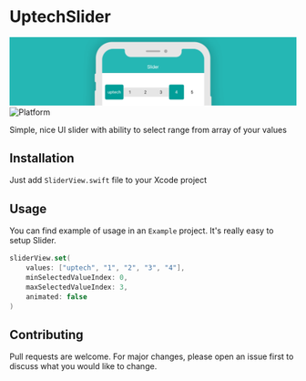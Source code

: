 # UptechSlider
![](slider-main.png)
![Platform](https://img.shields.io/badge/platform-iOS-009E98)

Simple, nice UI slider with ability to select range from array of your values

## Installation

Just add ```SliderView.swift``` file to your Xcode project

## Usage

You can find example of usage in an `Example` project. It's really easy to setup Slider.

```Swift
sliderView.set(
    values: ["uptech", "1", "2", "3", "4"],
    minSelectedValueIndex: 0,
    maxSelectedValueIndex: 3,
    animated: false
)
```

## Contributing
Pull requests are welcome. For major changes, please open an issue first to discuss what you would like to change.

